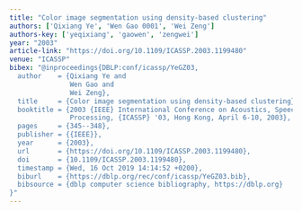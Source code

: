 ```yaml
---
title: "Color image segmentation using density-based clustering"
authors: ['Qixiang Ye', 'Wen Gao 0001', 'Wei Zeng']
authors-key: ['yeqixiang', 'gaowen', 'zengwei']
year: "2003"
article-link: "https://doi.org/10.1109/ICASSP.2003.1199480"
venue: "ICASSP"
bibex: "@inproceedings{DBLP:conf/icassp/YeGZ03,
  author    = {Qixiang Ye and
               Wen Gao and
               Wei Zeng},
  title     = {Color image segmentation using density-based clustering},
  booktitle = {2003 {IEEE} International Conference on Acoustics, Speech, and Signal
               Processing, {ICASSP} '03, Hong Kong, April 6-10, 2003},
  pages     = {345--348},
  publisher = {{IEEE}},
  year      = {2003},
  url       = {https://doi.org/10.1109/ICASSP.2003.1199480},
  doi       = {10.1109/ICASSP.2003.1199480},
  timestamp = {Wed, 16 Oct 2019 14:14:52 +0200},
  biburl    = {https://dblp.org/rec/conf/icassp/YeGZ03.bib},
  bibsource = {dblp computer science bibliography, https://dblp.org}
}"
---
```

